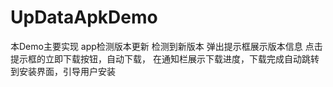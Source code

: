 # UpDataApkDemo
本Demo主要实现 app检测版本更新
检测到新版本 弹出提示框展示版本信息 
点击提示框的立即下载按钮，自动下载， 在通知栏展示下载进度，下载完成自动跳转到安装界面，引导用户安装
